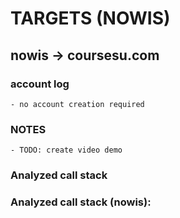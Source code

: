 # TARGETS (NOWIS)

## nowis -> coursesu.com
### account log
    - no account creation required

### **NOTES**
    - TODO: create video demo
                     
### Analyzed call stack      
    

### Analyzed call stack (nowis):
    



